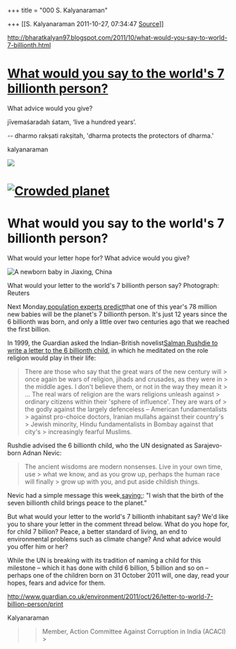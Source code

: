 +++
title = "000 S. Kalyanaraman"

+++
[[S. Kalyanaraman	2011-10-27, 07:34:47 [Source](https://groups.google.com/g/bvparishat/c/86OpRTeqN2o)]]



<http://bharatkalyan97.blogspot.com/2011/10/what-would-you-say-to-world-7-billionth.html>

# [What would you say to the world's 7 billionth person?](http://bharatkalyan97.blogspot.com/2011/10/what-would-you-say-to-world-7-billionth.html)

What advice would you give?

jīvemaśaradah śatam, ‘live a hundred years’.

-- dharmo rakṣati rakṣitah, 'dharma protects the protectors of dharma.'

kalyanaraman

![](https://ci4.googleusercontent.com/proxy/6Y17esta4HN_WhfFN6DNMG_Ij8n22rVTaKUC7RsXDQfkXxMQMOAI_fvg-JH14Go3Y7S4x6Q4LWW34Sx1Y4ZXo1sq3JMMcLBadXWNHBXCoHaFuCn7NK-T9rf47uWWzEzaok4WW3F4ukK05x-FwoalNJ40UnFKA-eAaT-n7JLqQXRjie1cEIIImCx0Nxg=s0-d-e1-ft#http://static.guim.co.uk/static/6d46644ac30365fc3a4348f08b5043ac4e7ceac5/common/images/logos/the-guardian/environment.gif)



# [![Crowded planet](https://ci3.googleusercontent.com/proxy/e96ujL8ujbp487zH4UdotzIeKXjiBpti6Y7WEmrLFIToUhmcIM-RtIPGsEPjeePKy-SuW4sokvaCinh4aup_ayAvIdrd6nyjdnjddCT5QFq5kEDsXwBvcGdP80IGEmI5HVmFU9MbEM3oLnehjh_Bgsj1V-GpEQ=s0-d-e1-ft#http://static.guim.co.uk/sys-images/Environment/Pix/site_furniture/2011/08/05/Crowdedplanet_620.gif)](http://www.guardian.co.uk/environment/series/crowded-planet-population)

# What would you say to the world's 7 billionth person?

What would your letter hope for? What advice would you give?

![A newborn baby in Jiaxing, China](https://ci5.googleusercontent.com/proxy/r8w9oPuG6JxhFu6O6mPLFvtxI4UDeEUOVj3ENpD-tIOdOnvrX3BpLQ-AyWPZf28GIBxO1czp0-Smj6Fkz-x-oIoD2Blpckx_yyApm7KlESRUm4JZ9PfeaLu68gT4qQY3u8VCMgaMyOAAAZD78EHRXhfdYcA-v7m2UNpFdwMSWJw0XNTj3JuB=s0-d-e1-ft#http://static.guim.co.uk/sys-images/guardian/Pix/pictures/2011/10/25/1319541460143/A-newborn-baby-in-Jiaxing-007.jpg)

What would your letter to the world's 7 billionth person say? Photograph: Reuters

Next Monday,[population experts predict](http://www.guardian.co.uk/environment/datablog/interactive/2011/oct/26/un-world-population-growth)that one of this year's 78 million new babies will be the planet's 7 billionth person. It's just 12 years since the 6 billionth was born, and only a little over two centuries ago that we reached the first billion.

In 1999, the Guardian asked the Indian-British novelist[Salman Rushdie to write a letter to the 6 billionth child](http://www.guardian.co.uk/books/1999/oct/16/salmanrushdie), in which he meditated on the role religion would play in their life:

> There are those who say that the great wars of the new century will > once again be wars of religion, jihads and crusades, as they were in > the middle ages. I don't believe them, or not in the way they mean it > ... The real wars of religion are the wars religions unleash against > ordinary citizens within their 'sphere of influence'. They are wars of > the godly against the largely defenceless – American fundamentalists > against pro-choice doctors, Iranian mullahs against their country's > Jewish minority, Hindu fundamentalists in Bombay against that city's > increasingly fearful Muslims.

Rushdie advised the 6 billionth child, who the UN designated as Sarajevo-born Adnan Nevic:

> The ancient wisdoms are modern nonsenses. Live in your own time, use > what we know, and as you grow up, perhaps the human race will finally > grow up with you, and put aside childish things.

Nevic had a simple message this week,[saying:](http://www.guardian.co.uk/environment/2011/oct/23/child-6bn-population-adnan-nevic): "I wish that the birth of the seven billionth child brings peace to the planet."

But what would your letter to the world's 7 billionth inhabitant say? We'd like you to share your letter in the comment thread below. What do you hope for, for child 7 billion? Peace, a better standard of living, an end to environmental problems such as climate change? And what advice would you offer him or her?

While the UN is breaking with its tradition of naming a child for this milestone – which it has done with child 6 billion, 5 billion and so on – perhaps one of the children born on 31 October 2011 will, one day, read your hopes, fears and advice for them.

<http://www.guardian.co.uk/environment/2011/oct/26/letter-to-world-7-billion-person/print>

  

Kalyanaraman

  

> 
> > 
> > Member, Action Committee Against Corruption in India (ACACI) >
> 
> > 

  

  

